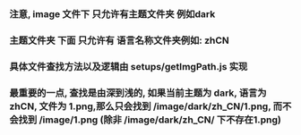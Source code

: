### 注意, image 文件下 只允许有主题文件夹 例如dark
### 主题文件夹 下面 只允许有 语言名称文件夹例如: zhCN

### 具体文件查找方法以及逻辑由 setups/getImgPath.js 实现

### 最重要的一点, 查找是由深到浅的, 如果当前主题为 dark, 语言为 zhCN, 文件为 1.png,那么只会找到 /image/dark/zh_CN/1.png, 而不会找到 /image/1.png (除非 /image/dark/zh_CN/ 下不存在1.png)


